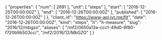 {
  "properties": {
    "num": [
      2691
    ],
    "unit": [
      "steps"
    ],
    "start": [
      "2016-12-25T00:00:00Z"
    ],
    "end": [
      "2016-12-26T00:00:00Z"
    ],
    "published": [
      "2016-12-26T00:00:00Z"
    ]
  },
  "client_id": "https://www-api.jvt.me/fit",
  "date": "2016-12-26T00:00:00Z",
  "kind": "steps",
  "h": "h-measure",
  "slug": "2016/12/mbgzo",
  "aliases": [
    "/mf2/0650a13a-ccc1-49d0-9f80-f720b9b503cc/",
    "/mf2/2016/12/MbGZO"
  ]
}
